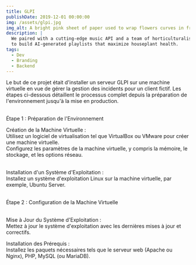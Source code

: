```yaml
---
title: GLPI
publishDate: 2019-12-01 00:00:00
img: /assets/glpi.jpg
img_alt: A bright pink sheet of paper used to wrap flowers curves in front of rich blue background
description: |
  We paired with a cutting-edge music API and a team of horticulturalists
  to build AI-generated playlists that maximize houseplant health.
tags:
  - Dev
  - Branding
  - Backend
---
```


 <!DOCTYPE html>
  <head>
    <meta charset="UTF-8">
    <meta name="viewport" content="width=device-width, initial-scale=1.0">
    <title>Déroulement du Projet : Installation d'un Serveur GLPI pour la Gestion des Incidents</title>
  </head>

Le but de ce projet était d'installer un serveur GLPI sur une machine virtuelle en vue de gérer la gestion des incidents pour un client fictif. Les étapes ci-dessous détaillent le processus complet depuis la préparation de l'environnement jusqu'à la mise en production. </br></br>

Étape 1 : Préparation de l'Environnement </br>

Création de la Machine Virtuelle :</br>
Utilisez un logiciel de virtualisation tel que VirtualBox ou VMware pour créer une machine virtuelle.</br>
Configurez les paramètres de la machine virtuelle, y compris la mémoire, le stockage, et les options réseau.</br></br>

Installation d'un Système d'Exploitation :<br>
Installez un système d'exploitation Linux sur la machine virtuelle, par exemple, Ubuntu Server.</br></br>

Étape 2 : Configuration de la Machine Virtuelle </br></br>

Mise à Jour du Système d'Exploitation :<br>
Mettez à jour le système d'exploitation avec les dernières mises à jour et correctifs.</br>

Installation des Prérequis :</br>
Installez les paquets nécessaires tels que le serveur web (Apache ou Nginx), PHP, MySQL (ou MariaDB).
